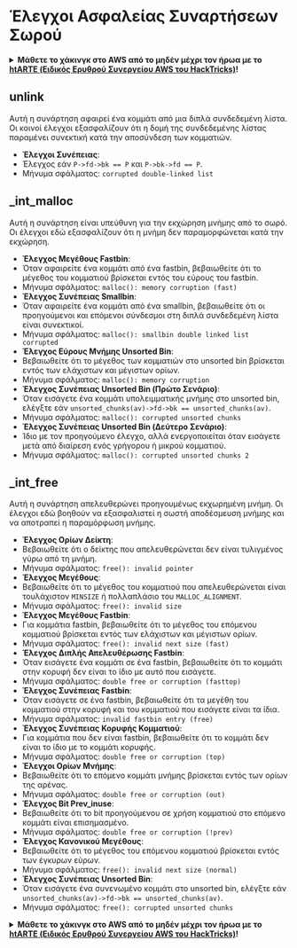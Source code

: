 # Έλεγχοι Ασφαλείας Συναρτήσεων Σωρού

<details>

<summary><strong>Μάθετε το χάκινγκ στο AWS από το μηδέν μέχρι τον ήρωα με το</strong> <a href="https://training.hacktricks.xyz/courses/arte"><strong>htARTE (Ειδικός Ερυθρού Συνεργείου AWS του HackTricks)</strong></a><strong>!</strong></summary>

Άλλοι τρόποι υποστήριξης του HackTricks:

* Αν θέλετε να δείτε την **εταιρεία σας διαφημισμένη στο HackTricks** ή να **κατεβάσετε το HackTricks σε μορφή PDF** ελέγξτε τα [**ΣΧΕΔΙΑ ΣΥΝΔΡΟΜΗΣ**](https://github.com/sponsors/carlospolop)!
* Αποκτήστε το [**επίσημο PEASS & HackTricks swag**](https://peass.creator-spring.com)
* Ανακαλύψτε [**την Οικογένεια PEASS**](https://opensea.io/collection/the-peass-family), τη συλλογή μας από αποκλειστικά [**NFTs**](https://opensea.io/collection/the-peass-family)
* **Εγγραφείτε** στην 💬 [**ομάδα Discord**](https://discord.gg/hRep4RUj7f) ή στην [**ομάδα τηλεγραφήματος**](https://t.me/peass) ή **ακολουθήστε** μας στο **Twitter** 🐦 [**@hacktricks\_live**](https://twitter.com/hacktricks\_live)**.**
* **Μοιραστείτε τα χάκινγκ κόλπα σας υποβάλλοντας PRs** στα [**HackTricks**](https://github.com/carlospolop/hacktricks) και [**HackTricks Cloud**](https://github.com/carlospolop/hacktricks-cloud) αποθετήρια του github.

</details>

## unlink

Αυτή η συνάρτηση αφαιρεί ένα κομμάτι από μια διπλά συνδεδεμένη λίστα. Οι κοινοί έλεγχοι εξασφαλίζουν ότι η δομή της συνδεδεμένης λίστας παραμένει συνεκτική κατά την αποσύνδεση των κομματιών.

* **Έλεγχοι Συνέπειας**:
* Έλεγχος εάν `P->fd->bk == P` και `P->bk->fd == P`.
* Μήνυμα σφάλματος: `corrupted double-linked list`

## \_int\_malloc

Αυτή η συνάρτηση είναι υπεύθυνη για την εκχώρηση μνήμης από το σωρό. Οι έλεγχοι εδώ εξασφαλίζουν ότι η μνήμη δεν παραμορφώνεται κατά την εκχώρηση.

* **Έλεγχος Μεγέθους Fastbin**:
* Όταν αφαιρείτε ένα κομμάτι από ένα fastbin, βεβαιωθείτε ότι το μέγεθος του κομματιού βρίσκεται εντός του εύρους του fastbin.
* Μήνυμα σφάλματος: `malloc(): memory corruption (fast)`
* **Έλεγχος Συνέπειας Smallbin**:
* Όταν αφαιρείτε ένα κομμάτι από ένα smallbin, βεβαιωθείτε ότι οι προηγούμενοι και επόμενοι σύνδεσμοι στη διπλά συνδεδεμένη λίστα είναι συνεκτικοί.
* Μήνυμα σφάλματος: `malloc(): smallbin double linked list corrupted`
* **Έλεγχος Εύρους Μνήμης Unsorted Bin**:
* Βεβαιωθείτε ότι το μέγεθος των κομματιών στο unsorted bin βρίσκεται εντός των ελάχιστων και μέγιστων ορίων.
* Μήνυμα σφάλματος: `malloc(): memory corruption`
* **Έλεγχος Συνέπειας Unsorted Bin (Πρώτο Σενάριο)**:
* Όταν εισάγετε ένα κομμάτι υπολειμματικής μνήμης στο unsorted bin, ελέγξτε εάν `unsorted_chunks(av)->fd->bk == unsorted_chunks(av)`.
* Μήνυμα σφάλματος: `malloc(): corrupted unsorted chunks`
* **Έλεγχος Συνέπειας Unsorted Bin (Δεύτερο Σενάριο)**:
* Ίδιο με τον προηγούμενο έλεγχο, αλλά ενεργοποιείται όταν εισάγετε μετά από διαίρεση ενός γρήγορου ή μικρού κομματιού.
* Μήνυμα σφάλματος: `malloc(): corrupted unsorted chunks 2`

## \_int\_free

Αυτή η συνάρτηση απελευθερώνει προηγουμένως εκχωρημένη μνήμη. Οι έλεγχοι εδώ βοηθούν να εξασφαλιστεί η σωστή αποδέσμευση μνήμης και να αποτραπεί η παραμόρφωση μνήμης.

* **Έλεγχος Ορίων Δείκτη**:
* Βεβαιωθείτε ότι ο δείκτης που απελευθερώνεται δεν είναι τυλιγμένος γύρω από τη μνήμη.
* Μήνυμα σφάλματος: `free(): invalid pointer`
* **Έλεγχος Μεγέθους**:
* Βεβαιωθείτε ότι το μέγεθος του κομματιού που απελευθερώνεται είναι τουλάχιστον `MINSIZE` ή πολλαπλάσιο του `MALLOC_ALIGNMENT`.
* Μήνυμα σφάλματος: `free(): invalid size`
* **Έλεγχος Μεγέθους Fastbin**:
* Για κομμάτια fastbin, βεβαιωθείτε ότι το μέγεθος του επόμενου κομματιού βρίσκεται εντός των ελάχιστων και μέγιστων ορίων.
* Μήνυμα σφάλματος: `free(): invalid next size (fast)`
* **Έλεγχος Διπλής Απελευθέρωσης Fastbin**:
* Όταν εισάγετε ένα κομμάτι σε ένα fastbin, βεβαιωθείτε ότι το κομμάτι στην κορυφή δεν είναι το ίδιο με αυτό που εισάγετε.
* Μήνυμα σφάλματος: `double free or corruption (fasttop)`
* **Έλεγχος Συνέπειας Fastbin**:
* Όταν εισάγετε σε ένα fastbin, βεβαιωθείτε ότι τα μεγέθη του κομματιού στην κορυφή και του κομματιού που εισάγετε είναι τα ίδια.
* Μήνυμα σφάλματος: `invalid fastbin entry (free)`
* **Έλεγχος Συνέπειας Κορυφής Κομματιού**:
* Για κομμάτια που δεν είναι fastbin, βεβαιωθείτε ότι το κομμάτι δεν είναι το ίδιο με το κομμάτι κορυφής.
* Μήνυμα σφάλματος: `double free or corruption (top)`
* **Έλεγχοι Ορίων Μνήμης**:
* Βεβαιωθείτε ότι το επόμενο κομμάτι μνήμης βρίσκεται εντός των ορίων της αρένας.
* Μήνυμα σφάλματος: `double free or corruption (out)`
* **Έλεγχος Bit Prev\_inuse**:
* Βεβαιωθείτε ότι το bit προηγούμενου σε χρήση κομματιού στο επόμενο κομμάτι είναι επισημασμένο.
* Μήνυμα σφάλματος: `double free or corruption (!prev)`
* **Έλεγχος Κανονικού Μεγέθους**:
* Βεβαιωθείτε ότι το μέγεθος του επόμενου κομματιού βρίσκεται εντός των έγκυρων εύρων.
* Μήνυμα σφάλματος: `free(): invalid next size (normal)`
* **Έλεγχος Συνέπειας Unsorted Bin**:
* Όταν εισάγετε ένα συνενωμένο κομμάτι στο unsorted bin, ελέγξτε εάν `unsorted_chunks(av)->fd->bk == unsorted_chunks(av)`.
* Μήνυμα σφάλματος: `free(): corrupted unsorted chunks`

<details>

<summary><strong>Μάθετε το χάκινγκ στο AWS από το μηδέν μέχρι τον ήρωα με το</strong> <a href="https://training.hacktricks.xyz/courses/arte"><strong>htARTE (Ειδικός Ερυθρού Συνεργείου AWS του HackTricks)</strong></a><strong>!</strong></summary>

Άλλοι τρόποι υποστήριξης του HackTricks:

* Αν θέλετε να δείτε την **εταιρεία σας διαφημισμένη στο HackTricks** ή να **κατεβάσετε το HackTricks σε μορφή PDF** ελέγξτε τα [**ΣΧΕΔΙΑ ΣΥΝΔΡΟΜΗΣ**](https://github.com/sponsors/carlospolop)!
* Αποκτήστε το [**επίσημο PEASS & HackTricks swag**](https://peass.creator-spring.com)
* Ανακαλύψτε [**την Οικογένεια PEASS**](https://opensea.io/collection/the-peass-family), τη συλλογή μας από αποκλειστικά [**NFTs**](https://opensea.io/collection/the-peass-family)
* **Εγγραφείτε** στην 💬 [**ομάδα Discord**](https://discord.gg/hRep4RUj7f) ή στην [**ομάδα τηλεγραφήματος**](https://t.me/peass) ή **ακολουθήστε** μας στο **Twitter** 🐦 [**@hacktricks\_live**](https://twitter.com/hacktricks\_live)**.**
* **Μοιραστείτε τα χάκινγκ κόλπα σας υποβάλλοντας PRs** στα [**HackTricks**](https://github.com/carlospolop/hacktricks) και [**HackTricks Cloud**](https://github.com/carlospolop/hacktricks-cloud) αποθετήρια του github.

</details>

